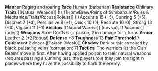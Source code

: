 **Manner** Raging and roaring 
**Race** Human (barbarian) 
**Resistance** Ordinary 
**Traits** [[Natural Weapon]] (I), [[HomeBrew/Ruins of Symbaroum/Rules & Mechanics/Traits/Robust|Robust]] (I) 
Accurate 15 (−5), Cunning 5 (+5), Discreet 7 (+3), Persuasive 9 (+1), Quick 10 (0), Resolute 10 (0), Strong 13 (−3), Vigilant 11 (−1) 
**Abilities** [[Natural Warrior]] (novice), [[Poisoner]] (adept) 
**Weapons** Bone Crafts 6 (+ poison, 2 in damage for 2 turns 
**Armor** Leather 2 (+2 Robust) 
**Defense** +3 
**Toughness** 13
**Pain Threshold** 7 
**Equipment** 2 doses [[Poison (Weak)]]
**Shadow** Dark purple streaked by black, pulsating veins (corruption: 7) 
**Tactics**: The warriors let the Clan Beasts move in first. After having applied poison to their natural weapons (requires passing a Cunning test, the players roll) they join the fight in places where they have the possibility to flank the enemy.